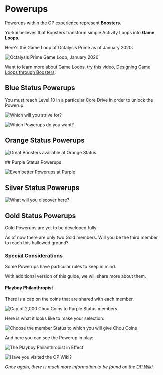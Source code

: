 # Powerups

Powerups within the OP experience represent **Boosters**. 

Yu-kai believes that Boosters transform simple Activity Loops into **Game Loops**.

Here's the Game Loop of Octalysis Prime as of January 2020:

![Octalysis Prime Game Loop, January 2020](/resources/gameloop2020.png)

Want to learn more about Game Loops, try [this video, Designing Game Loops through Boosters](https://island.octalysisprime.com/#!/gameful-design/lessons/Gameful%20Design%20Fundamentals/278928240).

## Blue Status Powerups

You must reach Level 10 in a particular Core Drive in order to unlock the Powerup.

![Which will you strive for?](/resources/bluestatus.png)

![Which Powerups do you want?](/resources/yukaithinks150.png)

## Orange Status Powerups

![Great Boosters available at Orange Status](/resources/orangestatus.png)

## Purple Status Powerups

![Even better Powerups at Purple](/resources/purplestatus.png)

## Silver Status Powerups

![What will you discover here?](/resources/silverstatus.png)

## Gold Status Powerups

Gold Powerups are yet to be developed fully. 

As of now there are only two Gold members. Will you be the third member to reach this hallowed ground?

### Special Considerations

Some Powerups have particular rules to keep in mind. 

With additional version of this guide, we will share more about them. 

#### Playboy Philanthropist

There is a cap on the coins that are shared with each member. 

![Cap of 2,000 Chou Coins to Purple Status members](/resources/playboycap.png)

Here is what it looks like to make your selection: 

![Choose the member Status to which you will give Chou Coins](/resources/pb1.png)

And here you can see the Powerup in play: 

![The Playboy Philanthropist in Effect](/resources/playboyblue.png)

![Have you visited the OP Wiki?](/resources/yukaithinks150.png)

*Once again, there is much more information to be found on the [OP Wiki](https://octalysisprime.fandom.com/wiki/Octalysis_Prime_Wiki).*